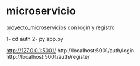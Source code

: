 # microservicio
proyecto_microservicios con login y registro

1- cd auth
2- py app.py

http://127.0.0.1:5001/
http://localhost:5001/auth/login
http://localhost:5001/auth/register
